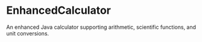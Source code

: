 # EnhancedCalculator
An enhanced Java calculator supporting arithmetic, scientific functions, and unit conversions.
